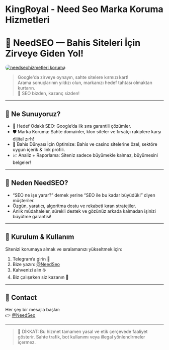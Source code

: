 # KingRoyal - Need Seo Marka Koruma Hizmetleri 

# 🎯 NeedSEO — Bahis Siteleri İçin Zirveye Giden Yol!

<a href="https://t.me/NeedSeo" title="needseohizmetleri koruma">
    <img src="https://resmim.net/cdn/2025/05/24/TNtrlH.jpg" alt="needseohizmetleri koruma" style="max-width:100%; height:auto; border-radius:8px;">
</a>

> Google'da zirveye oynayın, sahte sitelere kırmızı kart!  
> Arama sonuçlarının yıldızı olun, markanızı hedef tahtası olmaktan kurtarın.  
> 🎰 SEO bizden, kazanç sizden!

---

## 🚀 Ne Sunuyoruz?

- 🎯 Hedef Odaklı SEO: Google’da ilk sıra garantili çözümler.
- 🛡 Marka Koruma: Sahte domainler, klon siteler ve fırsatçı rakiplere karşı dijital zırh!
- 🎲 Bahis Dünyası İçin Optimize: Bahis ve casino sitelerine özel, sektöre uygun içerik & link profili.
- 📈 Analiz + Raporlama: Siteniz sadece büyümekle kalmaz, büyümesini belgeler!

---

## 🎉 Neden NeedSEO?

- “SEO ne işe yarar?” demek yerine “SEO ile bu kadar büyüdük!” diyen müşteriler.
- Özgün, yaratıcı, algoritma dostu ve rekabeti kıran stratejiler.
- Anlık müdahaleler, sürekli destek ve gözünüz arkada kalmadan işinizi büyütme garantisi!

---

## 🔧 Kurulum & Kullanım

Sitenizi korumaya almak ve sıralamanızı yükseltmek için:

1. Telegram’a girin 📲  
2. Bize yazın: [@NeedSeo](https://t.me/NeedSeo) 
3. Kahvenizi alın ☕️  
4. Biz çalışırken siz kazanın 💸

---

## 📩 Contact

Her şey bir mesajla başlar:  
👉 [@NeedSeo](https://t.me/NeedSeo)

---

> 🚨 DİKKAT: Bu hizmet tamamen yasal ve etik çerçevede faaliyet gösterir. Sahte trafik, bot kullanımı veya illegal yönlendirmeler içermez.
